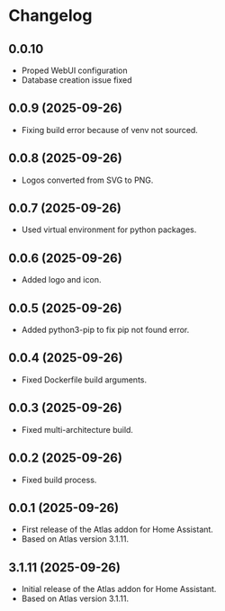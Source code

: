 # Changelog

## 0.0.10

- Proped WebUI configuration
- Database creation issue fixed

## 0.0.9 (2025-09-26)

- Fixing build error because of venv not sourced.

## 0.0.8 (2025-09-26)

- Logos converted from SVG to PNG.

## 0.0.7 (2025-09-26)

- Used virtual environment for python packages.

## 0.0.6 (2025-09-26)

- Added logo and icon.

## 0.0.5 (2025-09-26)

- Added python3-pip to fix pip not found error.

## 0.0.4 (2025-09-26)

- Fixed Dockerfile build arguments.

## 0.0.3 (2025-09-26)

- Fixed multi-architecture build.

## 0.0.2 (2025-09-26)

- Fixed build process.

## 0.0.1 (2025-09-26)

- First release of the Atlas addon for Home Assistant.
- Based on Atlas version 3.1.11.

## 3.1.11 (2025-09-26)

- Initial release of the Atlas addon for Home Assistant.
- Based on Atlas version 3.1.11.
